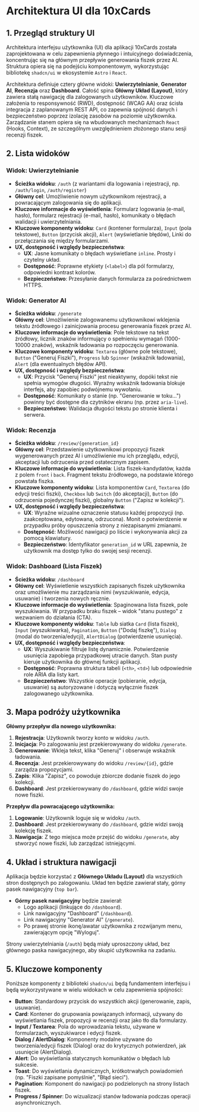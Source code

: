 # Architektura UI dla 10xCards

## 1. Przegląd struktury UI

Architektura interfejsu użytkownika (UI) dla aplikacji 10xCards została zaprojektowana w celu zapewnienia płynnego i intuicyjnego doświadczenia, koncentrując się na głównym przepływie generowania fiszek przez AI. Struktura opiera się na podejściu komponentowym, wykorzystując bibliotekę `shadcn/ui` w ekosystemie `Astro` i `React`.

Architektura definiuje cztery główne widoki: **Uwierzytelnianie**, **Generator AI**, **Recenzja** oraz **Dashboard**. Całość spina **Główny Układ (Layout)**, który zawiera stałą nawigację dla zalogowanych użytkowników. Kluczowe założenia to responsywność (RWD), dostępność (WCAG AA) oraz ścisła integracja z zaplanowanym REST API, co zapewnia spójność danych i bezpieczeństwo poprzez izolację zasobów na poziomie użytkownika. Zarządzanie stanem opiera się na wbudowanych mechanizmach `React` (Hooks, Context), ze szczególnym uwzględnieniem złożonego stanu sesji recenzji fiszek.

## 2. Lista widoków

### Widok: Uwierzytelnianie

- **Ścieżka widoku**: `/auth` (z wariantami dla logowania i rejestracji, np. `/auth/login`, `/auth/register`)
- **Główny cel**: Umożliwienie nowym użytkownikom rejestracji, a powracającym zalogowania się do aplikacji.
- **Kluczowe informacje do wyświetlenia**: Formularz logowania (e-mail, hasło), formularz rejestracji (e-mail, hasło), komunikaty o błędach walidacji i uwierzytelniania.
- **Kluczowe komponenty widoku**: `Card` (kontener formularza), `Input` (pola tekstowe), `Button` (przycisk akcji), `Alert` (wyświetlanie błędów), Linki do przełączania się między formularzami.
- **UX, dostępność i względy bezpieczeństwa**:
  - **UX**: Jasne komunikaty o błędach wyświetlane `inline`. Prosty i czytelny układ.
  - **Dostępność**: Poprawne etykiety (`<label>`) dla pól formularzy, odpowiedni kontrast kolorów.
  - **Bezpieczeństwo**: Przesyłanie danych formularza za pośrednictwem HTTPS.

### Widok: Generator AI

- **Ścieżka widoku**: `/generate`
- **Główny cel**: Umożliwienie zalogowanemu użytkownikowi wklejenia tekstu źródłowego i zainicjowania procesu generowania fiszek przez AI.
- **Kluczowe informacje do wyświetlenia**: Pole tekstowe na tekst źródłowy, licznik znaków informujący o spełnieniu wymagań (1000-10000 znaków), wskaźnik ładowania po rozpoczęciu generowania.
- **Kluczowe komponenty widoku**: `Textarea` (główne pole tekstowe), `Button` ("Generuj Fiszki"), `Progress` lub `Spinner` (wskaźnik ładowania), `Alert` (dla ewentualnych błędów API).
- **UX, dostępność i względy bezpieczeństwa**:
  - **UX**: Przycisk "Generuj Fiszki" jest nieaktywny, dopóki tekst nie spełnia wymogów długości. Wyraźny wskaźnik ładowania blokuje interfejs, aby zapobiec podwójnemu wywołaniu.
  - **Dostępność**: Komunikaty o stanie (np. "Generowanie w toku...") powinny być dostępne dla czytników ekranu (np. przez `aria-live`).
  - **Bezpieczeństwo**: Walidacja długości tekstu po stronie klienta i serwera.

### Widok: Recenzja

- **Ścieżka widoku**: `/review/{generation_id}`
- **Główny cel**: Przedstawienie użytkownikowi propozycji fiszek wygenerowanych przez AI i umożliwienie mu ich przeglądu, edycji, akceptacji lub odrzucenia przed ostatecznym zapisem.
- **Kluczowe informacje do wyświetlenia**: Lista fiszek-kandydatów, każda z polem `front` i `back`. Fragment tekstu źródłowego, na podstawie którego powstała fiszka.
- **Kluczowe komponenty widoku**: Lista komponentów `Card`, `Textarea` (do edycji treści fiszki), `Checkbox` lub `Switch` (do akceptacji), `Button` (do odrzucenia pojedynczej fiszki), globalny `Button` ("Zapisz w kolekcji").
- **UX, dostępność i względy bezpieczeństwa**:
  - **UX**: Wyraźne wizualne oznaczenie statusu każdej propozycji (np. zaakceptowana, edytowana, odrzucona). Monit o potwierdzenie w przypadku próby opuszczenia strony z niezapisanymi zmianami.
  - **Dostępność**: Możliwość nawigacji po liście i wykonywania akcji za pomocą klawiatury.
  - **Bezpieczeństwo**: Identyfikator `generation_id` w URL zapewnia, że użytkownik ma dostęp tylko do swojej sesji recenzji.

### Widok: Dashboard (Lista Fiszek)

- **Ścieżka widoku**: `/dashboard`
- **Główny cel**: Wyświetlenie wszystkich zapisanych fiszek użytkownika oraz umożliwienie mu zarządzania nimi (wyszukiwanie, edycja, usuwanie) i tworzenia nowych ręcznie.
- **Kluczowe informacje do wyświetlenia**: Spaginowana lista fiszek, pole wyszukiwania. W przypadku braku fiszek – widok "stanu pustego" z wezwaniem do działania (CTA).
- **Kluczowe komponenty widoku**: `Table` lub siatka `Card` (lista fiszek), `Input` (wyszukiwarka), `Pagination`, `Button` ("Dodaj fiszkę"), `Dialog` (modal do tworzenia/edycji), `AlertDialog` (potwierdzenie usunięcia).
- **UX, dostępność i względy bezpieczeństwa**:
  - **UX**: Wyszukiwanie filtruje listę dynamicznie. Potwierdzenie usunięcia zapobiega przypadkowej utracie danych. Stan pusty kieruje użytkownika do głównej funkcji aplikacji.
  - **Dostępność**: Poprawna struktura tabeli (`<th>`, `<td>`) lub odpowiednie role ARIA dla listy kart.
  - **Bezpieczeństwo**: Wszystkie operacje (pobieranie, edycja, usuwanie) są autoryzowane i dotyczą wyłącznie fiszek zalogowanego użytkownika.

## 3. Mapa podróży użytkownika

**Główny przepływ dla nowego użytkownika:**

1.  **Rejestracja**: Użytkownik tworzy konto w widoku `/auth`.
2.  **Inicjacja**: Po zalogowaniu jest przekierowywany do widoku `/generate`.
3.  **Generowanie**: Wkleja tekst, klika "Generuj" i obserwuje wskaźnik ładowania.
4.  **Recenzja**: Jest przekierowywany do widoku `/review/{id}`, gdzie zarządza propozycjami.
5.  **Zapis**: Klika "Zapisz", co powoduje zbiorcze dodanie fiszek do jego kolekcji.
6.  **Dashboard**: Jest przekierowywany do `/dashboard`, gdzie widzi swoje nowe fiszki.

**Przepływ dla powracającego użytkownika:**

1.  **Logowanie**: Użytkownik loguje się w widoku `/auth`.
2.  **Dashboard**: Jest przekierowywany do `/dashboard`, gdzie widzi swoją kolekcję fiszek.
3.  **Nawigacja**: Z tego miejsca może przejść do widoku `/generate`, aby stworzyć nowe fiszki, lub zarządzać istniejącymi.

## 4. Układ i struktura nawigacji

Aplikacja będzie korzystać z **Głównego Układu (Layout)** dla wszystkich stron dostępnych po zalogowaniu. Układ ten będzie zawierał stały, górny pasek nawigacyjny (`top bar`).

- **Górny pasek nawigacyjny** będzie zawierał:
  - Logo aplikacji (linkujące do `/dashboard`).
  - Link nawigacyjny "Dashboard" (`/dashboard`).
  - Link nawigacyjny "Generator AI" (`/generate`).
  - Po prawej stronie ikonę/awatar użytkownika z rozwijanym menu, zawierającym opcję "Wyloguj".

Strony uwierzytelniania (`/auth`) będą miały uproszczony układ, bez głównego paska nawigacyjnego, aby skupić użytkownika na zadaniu.

## 5. Kluczowe komponenty

Poniższe komponenty z biblioteki `shadcn/ui` będą fundamentem interfejsu i będą wykorzystywane w wielu widokach w celu zapewnienia spójności:

- **Button**: Standardowy przycisk do wszystkich akcji (generowanie, zapis, usuwanie).
- **Card**: Kontener do grupowania powiązanych informacji, używany do wyświetlania fiszek, propozycji w recenzji oraz jako tło dla formularzy.
- **Input / Textarea**: Pola do wprowadzania tekstu, używane w formularzach, wyszukiwarce i edycji fiszek.
- **Dialog / AlertDialog**: Komponenty modalne używane do tworzenia/edycji fiszek (Dialog) oraz do krytycznych potwierdzeń, jak usunięcie (AlertDialog).
- **Alert**: Do wyświetlania statycznych komunikatów o błędach lub sukcesie.
- **Toast**: Do wyświetlania dynamicznych, krótkotrwałych powiadomień (np. "Fiszki zapisane pomyślnie", "Błąd sieci").
- **Pagination**: Komponent do nawigacji po podzielonych na strony listach fiszek.
- **Progress / Spinner**: Do wizualizacji stanów ładowania podczas operacji asynchronicznych.
